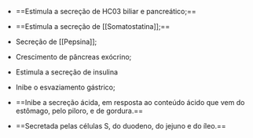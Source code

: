 * ==Estimula a secreção de HC03 biliar e pancreático;==
* ==Estimula a secreção de [[Somatostatina]];==
* Secreção de [[Pepsina]];
* Crescimento de pâncreas exócrino;
* Estimula a secreção de insulina
* Inibe o esvaziamento gástrico;
* ==Inibe a secreção ácida, em resposta ao conteúdo ácido que vem do estômago, pelo piloro, e de gordura.==


* ==Secretada pelas células S, do duodeno, do jejuno e do íleo.== 
